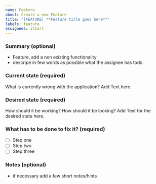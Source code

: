 ```yaml
---
name: Feature
about: Create a new Feature
title: "[FEATURE] **Feature title goes here**"
labels: feature
assignees: itCarl
---
```


### Summary (optional)

- Feature, add a non existing functionality
- descripe in few words as possible what the assignee has todo

### Current state (required)

What is currently wrong with the application?
Add Text here.

### Desired state (required)

How should it be working? How should it be looking?
Add Text for the desired state here.

### What has to be done to fix it? (required)

- [ ] Step one
- [ ] Step two
- [ ] Step three

### Notes (optional)

- if necessary add a few short notes/hints
